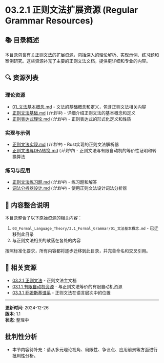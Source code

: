 # 03.2.1 正则文法扩展资源 (Regular Grammar Resources)

## 📚 目录概述

本目录包含有关正则文法的扩展资源，包括深入的理论解析、实现示例、练习题和案例研究。这些资源补充了主要的正则文法文档，提供更详细和专业的内容。

## 🔍 资源列表

### 理论资源

- [01_文法基本概念.md](./01_文法基本概念.md) - 文法的基础概念和定义，包含正则文法相关内容
- [正则文法基础.md](./正则文法基础.md) (*计划中*) - 详细介绍正则文法的基本概念和定义
- [正则表达式理论.md](./正则表达式理论.md) (*计划中*) - 正则表达式的形式化定义和性质

### 实现与示例

- [正则文法实现.md](./正则文法实现.md) (*计划中*) - Rust实现的正则文法解析器
- [正则文法与DFA转换.md](./正则文法与DFA转换.md) (*计划中*) - 正则文法与有限自动机的等价性证明和转换算法

### 练习与应用

- [正则文法练习题.md](./正则文法练习题.md) (*计划中*) - 练习题和解答
- [词法分析器设计.md](./词法分析器设计.md) (*计划中*) - 使用正则文法设计词法分析器

## 🔄 内容整合说明

本目录整合了以下原始资源的相关内容：

1. `03_Formal_Language_Theory/3.1_Formal_Grammar/01_文法基本概念.md` - 已迁移到此目录
2. 与正则文法相关的散落在各处的内容

按照标准化要求，所有内容都将逐步迁移到此目录，并完善命名和交叉引用。

## 🔗 相关资源

- [03.2.1 正则文法](../03.2.1_Regular_Grammar.md) - 正则文法主文档
- [03.1.1 有限自动机资源](../../03.1_Automata_Theory/03.1.1_Finite_Automata_Resources) - 与正则文法等价的有限自动机资源
- [03.3.1 乔姆斯基谱系](../../03.3_Language_Hierarchy/03.3.1_Chomsky_Hierarchy.md) - 正则文法在语言层次中的位置

---

**更新时间**: 2024-12-26  
**版本**: 1.1  
**状态**: 整理中


## 批判性分析

- 本节内容待补充：请从多元理论视角、局限性、争议点、应用前景等方面进行批判性分析。
